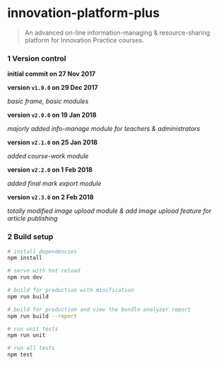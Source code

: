 # innovation-platform-plus

> An advanced on-line information-managing & resource-sharing platform for Innovation Practice courses.


### 1 Version control

**initial commit on 27 Nov 2017**

**version `v1.0.0` on 29 Dec 2017**

_basic frame, basic modules_

**version `v2.0.0` on 19 Jan 2018**

_majorly added info-manage module for teachers & administrators_
  
**version `v2.1.0` on 25 Jan 2018**

_added course-work module_

**version `v2.2.0` on 1 Feb 2018**

_added final mark export module_

**version `v2.3.0` on 2 Feb 2018**

_totally modified image upload module & add image upload feature for article publishing_
  

### 2 Build setup

``` bash
# install dependencies
npm install

# serve with hot reload
npm run dev

# build for production with minification
npm run build

# build for production and view the bundle analyzer report
npm run build --report

# run unit tests
npm run unit

# run all tests
npm test
```
